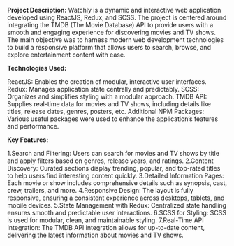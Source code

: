 **Project Description:**
Watchly is a dynamic and interactive web application developed using ReactJS, Redux, and SCSS. The project is centered around integrating the TMDB (The Movie Database) API to provide users with a smooth and engaging experience for discovering movies and TV shows. The main objective was to harness modern web development technologies to build a responsive platform that allows users to search, browse, and explore entertainment content with ease.

**Technologies Used:**

ReactJS: Enables the creation of modular, interactive user interfaces.
Redux: Manages application state centrally and predictably.
SCSS: Organizes and simplifies styling with a modular approach.
TMDB API: Supplies real-time data for movies and TV shows, including details like titles, release dates, genres, posters, etc.
Additional NPM Packages: Various useful packages were used to enhance the application’s features and performance.

**Key Features:**

1.Search and Filtering: Users can search for movies and TV shows by title and apply filters based on genres, release years, and ratings.
2.Content Discovery: Curated sections display trending, popular, and top-rated titles to help users find interesting content quickly.
3.Detailed Information Pages: Each movie or show includes comprehensive details such as synopsis, cast, crew, trailers, and more.
4.Responsive Design: The layout is fully responsive, ensuring a consistent experience across desktops, tablets, and mobile devices.
5.State Management with Redux: Centralized state handling ensures smooth and predictable user interactions.
6.SCSS for Styling: SCSS is used for modular, clean, and maintainable styling.
7.Real-Time API Integration: The TMDB API integration allows for up-to-date content, delivering the latest information about movies and TV shows.